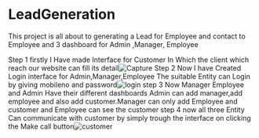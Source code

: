 # LeadGeneration
This project is all about to generating a Lead for Employee and contact to Employee and 3 dashboard for Admin ,Manager, Employee

Step 1
firstly I Have made Interface for Customer In Which the client which reach our website can fill its detail![Capture](https://user-images.githubusercontent.com/126860736/222878145-7994c84b-0b36-4a9b-817f-4136ab7f2a38.PNG)
Step 2
Now I have Created Login interface for Admin,Manager,Employee The suitable Entity can Login by giving mobileno and password![login](https://user-images.githubusercontent.com/126860736/222878461-24861d66-54e8-45d0-a98f-897048cb7a7e.PNG)
step 3
Now Manager Employee and Admin Have their different dashboards Admin can add manager,add employee and also add customer.Manager can only add Employee and customer
and Employee can see the customer
step 4
now all three Entity Can communicate with customer by simply trough the interface on clicking the Make call button![customer](https://user-images.githubusercontent.com/126860736/222878723-be61f168-5606-4993-944b-432a5c0cde45.PNG)

